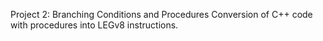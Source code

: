 Project 2: Branching Conditions and Procedures 
Conversion of C++ code with procedures into LEGv8 instructions.
